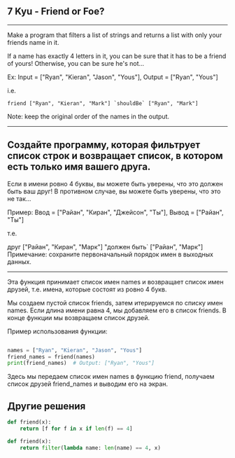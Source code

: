 ## 7 Kyu - Friend or Foe?

---

Make a program that filters a list of strings and returns a list with only your friends name in it.

If a name has exactly 4 letters in it, you can be sure that it has to be a friend of yours! Otherwise, you can be sure he's not...

Ex: Input = ["Ryan", "Kieran", "Jason", "Yous"], Output = ["Ryan", "Yous"]

i.e.

```
friend ["Ryan", "Kieran", "Mark"] `shouldBe` ["Ryan", "Mark"]
```

Note: keep the original order of the names in the output.

---

## Создайте программу, которая фильтрует список строк и возвращает список, в котором есть только имя вашего друга.

Если в имени ровно 4 буквы, вы можете быть уверены, что это должен быть ваш друг! В противном случае, вы можете быть уверены, что это не так...

Пример: Ввод = ["Райан", "Киран", "Джейсон", "Ты"], Вывод = ["Райан", "Ты"]

т.е.

друг ["Райан", "Киран", "Марк"] "должен быть` ["Райан", "Марк"]
Примечание: сохраните первоначальный порядок имен в выходных данных.

---

Эта функция принимает список имен names и возвращает список имен друзей, т.е. имена, которые состоят из ровно 4 букв.

Мы создаем пустой список friends, затем итерируемся по списку имен names. Если длина имени равна 4, мы добавляем его в список friends. В конце функции мы возвращаем список друзей.

Пример использования функции:

```python

names = ["Ryan", "Kieran", "Jason", "Yous"]
friend_names = friend(names)
print(friend_names)  # Output: ["Ryan", "Yous"]
```

Здесь мы передаем список имен names в функцию friend, получаем список друзей friend_names и выводим его на экран.

## Другие решения

```python
def friend(x):
    return [f for f in x if len(f) == 4]
```

```python
def friend(x):
    return filter(lambda name: len(name) == 4, x)
```
